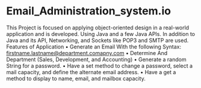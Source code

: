 # Email_Administration_system.io
 This Project is focused on applying object-oriented design in a real-world application and is developed. 
Using Java and a few Java APIs. In addition to Java and its API, Networking, and Sockets like POP3 and SMTP are used.
Features of Application 
•	Generate an Email With the following Syntax: firstname.lastname@department.comapny.com
•	Determine And Department (Sales, Development, and Accounting)
•	Generate a random String for a password.
•	Have a set method to change a password, select a mail capacity, and define the alternate email address.
•	Have a get a method to display to name, email, and mailbox capacity.
